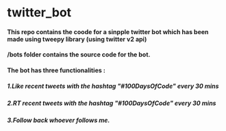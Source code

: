 # twitter_bot

#### This repo contains the coode for a sinpple twitter bot which has been made using tweepy library (using twitter v2 api) 
#### /bots folder contains the source code for the bot. 

#### The bot has three functionalities :
##### 1.Like recent tweets with the hashtag "#100DaysOfCode" every 30 mins
##### 2.RT recent tweets with the hashtag "#100DaysOfCode" every 30 mins
##### 3.Follow back whoever follows me. 


